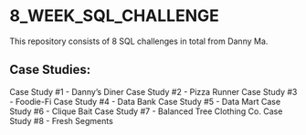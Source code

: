 # 8_WEEK_SQL_CHALLENGE
This repository consists of 8 SQL challenges in total from Danny Ma.

## Case Studies:
Case Study #1 - Danny’s Diner
Case Study #2 - Pizza Runner
Case Study #3 - Foodie-Fi
Case Study #4 - Data Bank
Case Study #5 - Data Mart
Case Study #6 - Clique Bait
Case Study #7 - Balanced Tree Clothing Co.
Case Study #8 - Fresh Segments

